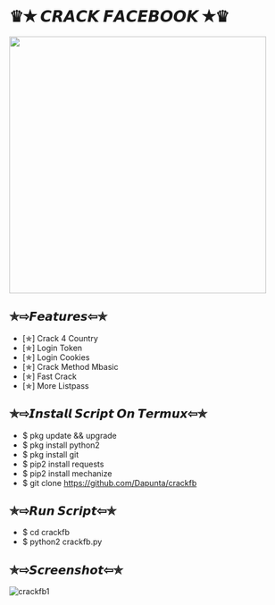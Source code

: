 # ♛✭ 𝘾𝙍𝘼𝘾𝙆 𝙁𝘼𝘾𝙀𝘽𝙊𝙊𝙆 ✭♛
<a href="https://github.com/Dapunta/crackfb"><img src="https://github-link-card.s3.ap-northeast-1.amazonaws.com/Dapunta/crackfb.png" width="460px"></a>
## ✯⇨𝙁𝙚𝙖𝙩𝙪𝙧𝙚𝙨⇦✯
- [✯] Crack 4 Country
- [✯] Login Token
- [✯] Login Cookies
- [✯] Crack Method Mbasic
- [✯] Fast Crack
- [✯] More Listpass
## ✯⇨𝙄𝙣𝙨𝙩𝙖𝙡𝙡 𝙎𝙘𝙧𝙞𝙥𝙩 𝙊𝙣 𝙏𝙚𝙧𝙢𝙪𝙭⇦✯
- $ pkg update && upgrade
- $ pkg install python2
- $ pkg install git
- $ pip2 install requests
- $ pip2 install mechanize
- $ git clone https://github.com/Dapunta/crackfb
## ✯⇨𝙍𝙪𝙣 𝙎𝙘𝙧𝙞𝙥𝙩⇦✯
- $ cd crackfb
- $ python2 crackfb.py
## ✯⇨𝙎𝙘𝙧𝙚𝙚𝙣𝙨𝙝𝙤𝙩⇦✯
![crackfb1](https://user-images.githubusercontent.com/76211798/110228461-fe36dc80-7f33-11eb-89f1-7f384d00ea39.jpg)
